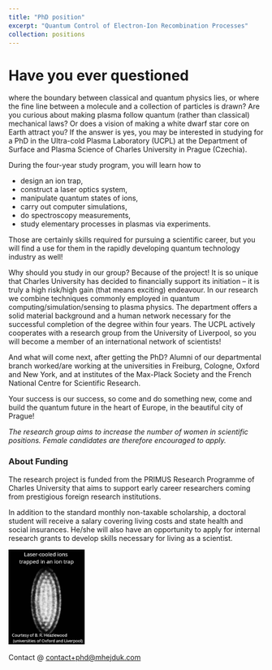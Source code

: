 ```yaml
---
title: "PhD position"
excerpt: "Quantum Control of Electron-Ion Recombination Processes"
collection: positions
---
```


# Have you ever questioned
where the boundary between classical and quantum physics lies, or where the fine line between a molecule and a collection of particles is drawn? Are you curious about making plasma follow quantum (rather than classical) mechanical laws? Or does a vision of making a white dwarf star core on Earth attract you? If the answer is yes, you may be interested in studying for a PhD in the Ultra-cold Plasma Laboratory (UCPL) at the Department of Surface and Plasma Science of Charles University in Prague (Czechia). 

During the four-year study program, you will learn how to 

* design an ion trap, 
* construct a laser optics system, 
* manipulate quantum states of ions, 
* carry out computer simulations, 
* do spectroscopy measurements, 
* study elementary processes in plasmas via experiments. 

Those are certainly skills required for pursuing a scientific career, but you will find a use for them in the rapidly developing quantum technology industry as well! 

Why should you study in our group? Because of the project! It is so unique that Charles University has decided to financially support its initiation – it is truly a high risk/high gain (that means exciting) endeavour. In our research we combine techniques commonly employed in quantum computing/simulation/sensing to plasma physics. The department offers a solid material background and a human network necessary for the successful completion of the degree within four years. The UCPL actively cooperates with a research group from the University of Liverpool, so you will become a member of an international network of scientists! 

And what will come next, after getting the PhD? Alumni of our departmental branch worked/are working at the universities in Freiburg, Cologne, Oxford and New York, and at institutes of the Max-Plack Society and the French National Centre for Scientific Research. 

Your success is our success, so come and do something new, come and build the quantum future in the heart of Europe, in the beautiful city of Prague! 

*The research group aims to increase the number of women in scientific positions. Female candidates are therefore encouraged to apply.*

 

### About Funding

The research project is funded from the PRIMUS Research Programme of Charles University that aims to support early career researchers coming from prestigious foreign research institutions.  

In addition to the standard monthly non-taxable scholarship, a doctoral student will receive a salary covering living costs and state health and social insurances. He/she will also have an opportunity to apply for internal research grants to develop skills necessary for living as a scientist. 

<img src='/images/CCwtext.png' width="150"/><br/>


Contact @ [contact+phd@mhejduk.com](mailto:contact+phd@mhejduk.com)


